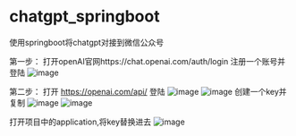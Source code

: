 # chatgpt_springboot
使用springboot将chatgpt对接到微信公众号

第一步：
打开openAI官网https://chat.openai.com/auth/login
注册一个账号并登陆
![image](https://user-images.githubusercontent.com/87122321/218243014-d5d1b163-c426-4cf0-a869-dd92cb2e3524.png)


第二步：
打开 https://openai.com/api/ 登陆
![image](https://user-images.githubusercontent.com/87122321/218243262-cc5a25a2-ace2-4460-9870-c14a62d3a8a5.png)
![image](https://user-images.githubusercontent.com/87122321/218243346-65266adc-2a10-4a69-afb0-a6d732ffbbc6.png)
创建一个key并复制
![image](https://user-images.githubusercontent.com/87122321/218243427-3aade624-7bfa-4045-8cc8-ead5cea59bf5.png)
![image](https://user-images.githubusercontent.com/87122321/218243508-8f7aa0a0-6012-4990-996c-660f03e4ce67.png)

打开项目中的application,将key替换进去
![image](https://user-images.githubusercontent.com/87122321/218243751-9b26ef2f-7c74-4db4-bc91-bcb754925999.png)
